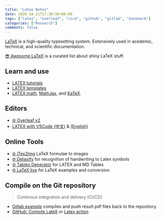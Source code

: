 ```yaml
---
title: "Latex Notes"
date: 2020-10-21T17:30:56+08:00
tags: ["latex", "overleaf", "cicd", "github", "gitlab", "bookmark"]
categories: ["Research"]
comments: false
---
```


[LaTeX](https://www.latex-project.org/) is a high-quality typesetting system. Extensively used in acedemic, technical, and scientific documentation.

[😎 Awesome LaTeX](https://github.com/egeerardyn/awesome-LaTeX) is a curated list about shiny LaTeX stuff.

<!--more-->

## Learn and use
- [LATEX tutorials](https://www.latex-tutorial.com/)
- [LATEX templates](http://www.latextemplates.com/)
- [LATEX math](https://en.wikibooks.org/wiki/LaTeX/Mathematics), [MathJax](https://www.mathjax.org/), and  [KaTeX](https://katex.org).

## Editors
- [🌐 Overleaf v2](https://v2.overleaf.com)
- [LATEX with VSCode (中文)](https://zhuanlan.zhihu.com/p/38178015) & [(English)](https://medium.com/@rcpassos/writing-latex-documents-in-visual-studio-code-with-latex-workshop-d9af6a6b2815)

## Online Tools
- [🌐 iTex2Img](http://www.sciweavers.org/free-online-latex-equation-editor) LaTeX formulae to images
- [🌐 Detexify](http://detexify.kirelabs.org/classify.html) for recognition of handwriting to Latex symbols
- [🌐 Tables Generator](https://www.tablesgenerator.com/) for LATEX and MD Tables
- [🌐 LaTeX live](https://www.latexlive.com/) for LaTeX examples and conversion

## Compile on the Git repository

> Continous integration and delivery (CI/CD)

- [Gitlab example](https://gitlab.com/jasonrwang/dissertation-tudelft-latex) compiles and push result pdf files back to the repository.
- [GitHub: Compile LateX](https://github.com/marketplace/actions/compile-latex) or [Latex action](https://github.com/xu-cheng/latex-action)
